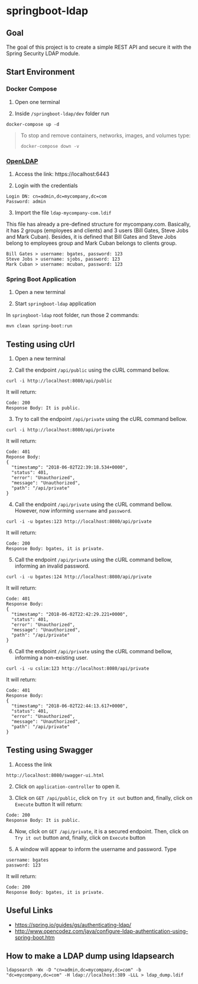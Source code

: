 # springboot-ldap

## Goal

The goal of this project is to create a simple REST API and secure it with the Spring Security LDAP module.

## Start Environment

### Docker Compose

1. Open one terminal

2. Inside `/springboot-ldap/dev` folder run
```
docker-compose up -d
```
> To stop and remove containers, networks, images, and volumes type:
> ```
> docker-compose down -v
> ```

### [OpenLDAP](https://www.openldap.org/)

1. Access the link: https://localhost:6443

2. Login with the credentials
```
Login DN: cn=admin,dc=mycompany,dc=com
Password: admin
```

3. Import the file `ldap-mycompany-com.ldif`

This file has already a pre-defined structure for mycompany.com.
Basically, it has 2 groups (employees and clients) and 3 users (Bill Gates, Steve Jobs and Mark Cuban).
Besides, it is defined that Bill Gates and Steve Jobs belong to employees group and Mark Cuban belongs to clients group.
```
Bill Gates > username: bgates, password: 123
Steve Jobs > username: sjobs, password: 123
Mark Cuban > username: mcuban, password: 123
```

### Spring Boot Application

1. Open a new terminal

2. Start `springboot-ldap` application

In `springboot-ldap` root folder, run those 2 commands:
```
mvn clean spring-boot:run
```

## Testing using cUrl

1. Open a new terminal

2. Call the endpoint `/api/public` using the cURL command bellow.
```
curl -i http://localhost:8080/api/public
```
It will return:
```
Code: 200
Response Body: It is public.
```

3. Try to call the endpoint `/api/private` using the cURL command bellow.
``` 
curl -i http://localhost:8080/api/private
```
It will return:
```
Code: 401
Reponse Body:
{
  "timestamp": "2018-06-02T22:39:18.534+0000",
  "status": 401,
  "error": "Unauthorized",
  "message": "Unauthorized",
  "path": "/api/private"
}
```

4. Call the endpoint `/api/private` using the cURL command bellow. However, now informing `username` and `password`.
``` 
curl -i -u bgates:123 http://localhost:8080/api/private
```
It will return:
```
Code: 200
Response Body: bgates, it is private.
```

5. Call the endpoint `/api/private` using the cURL command bellow, informing an invalid password.
``` 
curl -i -u bgates:124 http://localhost:8080/api/private
```
It will return:
```
Code: 401
Response Body: 
{
  "timestamp": "2018-06-02T22:42:29.221+0000",
  "status": 401,
  "error": "Unauthorized",
  "message": "Unauthorized",
  "path": "/api/private"
}
```

6. Call the endpoint `/api/private` using the cURL command bellow, informing a non-existing user.
``` 
curl -i -u cslim:123 http://localhost:8080/api/private
```
It will return:
```
Code: 401
Response Body:
{
  "timestamp": "2018-06-02T22:44:13.617+0000",
  "status": 401,
  "error": "Unauthorized",
  "message": "Unauthorized",
  "path": "/api/private"
}
```

## Testing using Swagger

1. Access the link
```
http://localhost:8080/swagger-ui.html
```

2. Click on `application-controller` to open it.

3. Click on `GET /api/public`, click on `Try it out` button and, finally, click on `Execute` button
It will return:
```
Code: 200
Response Body: It is public.
```

4. Now, click on `GET /api/private`, it is a secured endpoint. Then, click on `Try it out` button and, finally, click on `Execute` button

5. A window will appear to inform the username and password. Type
```
username: bgates
password: 123
```
It will return:
```
Code: 200
Response Body: bgates, it is private.
```

## Useful Links

- https://spring.io/guides/gs/authenticating-ldap/
- http://www.opencodez.com/java/configure-ldap-authentication-using-spring-boot.htm

## How to make a LDAP dump using ldapsearch
```
ldapsearch -Wx -D "cn=admin,dc=mycompany,dc=com" -b "dc=mycompany,dc=com" -H ldap://localhost:389 -LLL > ldap_dump.ldif
```